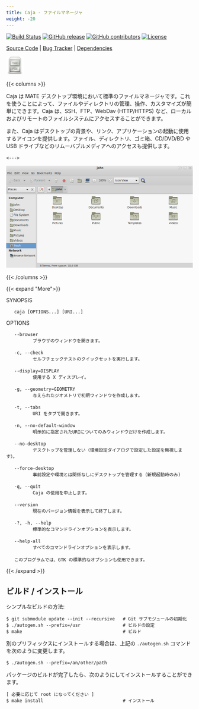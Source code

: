 ```yaml
---
title: Caja - ファイルマネージャ
weight: -20
---
```


<span class="badge-placeholder">[![Build Status](https://travis-ci.org/mate-desktop/caja.svg?branch=master)](https://travis-ci.org/github/mate-desktop/mate-desktop)</span>
<span class="badge-placeholder">[![GitHub release](https://img.shields.io/github/v/release/mate-desktop/caja)](https://github.com/mate-desktop/mate-desktop/releases/latest)</span>
<span class="badge-placeholder">[![GitHub contributors](https://img.shields.io/github/contributors/mate-desktop/caja)](https://github.com/mate-desktop/caja/graphs/contributors)</span>
<span class="badge-placeholder">[![License](https://img.shields.io/github/license/mate-desktop/caja)](https://github.com/mate-desktop/caja/blob/main/LICENSE)</span>

[Source Code](https://github.com/mate-desktop/caja) | [Bug Tracker](https://github.com/mate-desktop/caja/issues) | [Dependencies](https://github.com/mate-desktop/caja/blob/master/.build.yml)

![](https://raw.githubusercontent.com/mate-desktop/mate-icon-theme/master/mate/48x48/apps/system-file-manager.png)

{{< columns >}}

Caja は MATE デスクトップ環境において標準のファイルマネージャです。これを使うことによって、ファイルやディレクトリの管理、操作、カスタマイズが簡単にできます。Caja は、SSH、FTP、WebDav (HTTP/HTTPS) など、ローカルおよびリモートのファイルシステムにアクセスすることができます。

また、Caja はデスクトップの背景や、リンク、アプリケーションの起動に使用するアイコンを提供します。ファイル、ディレクトリ、ゴミ箱、CD/DVD/BD や USB ドライブなどのリムーバブルメディアへのアクセスも提供します。

    <--->

[![](../images/caja-window.png)](../images/caja-window.png)

{{< /columns >}}


{{< expand "More">}}

SYNOPSIS

       caja [OPTIONS...] [URI...]

OPTIONS

       --browser
              ブラウザのウィンドウを開きます。

       -c, --check
              セルフチェックテストのクイックセットを実行します。

       --display=DISPLAY
              使用する X ディスプレイ。

       -g, --geometry=GEOMETRY
              与えられたジオメトリで初期ウィンドウを作成します。

       -t, --tabs
              URI をタブで開きます。

       -n, --no-default-window
              明示的に指定されたURIについてのみウィンドウだけを作成します。

       --no-desktop
              デスクトップを管理しない（環境設定ダイアログで設定した設定を無視します）。

       --force-desktop
              事前設定や環境とは関係なしにデスクトップを管理する（新規起動時のみ)

       -q, --quit
              Caja の使用を中止します。　

       --version
              現在のバージョン情報を表示して終了します。

       -?, -h, --help
              標準的なコマンドラインオプションを表示します。

       --help-all
              すべてのコマンドラインオプションを表示します。

       このプログラムでは、GTK の標準的なオプションも使用できます。

{{< /expand >}}

## ビルド / インストール

シンプルなビルドの方法:

```
$ git submodule update --init --recursive   # Git サブモジュールの初期化
$ ./autogen.sh --prefix=/usr                # ビルドの設定
$ make                                      # ビルド
```
別のプリフィックスにインストールする場合は、上記の `./autogen.sh` コマンドを次のように変更します。

```
$ ./autogen.sh --prefix=/an/other/path
```

パッケージのビルドが完了したら、次のようにしてインストールすることができます。

```
[ 必要に応じて root になってください ]
$ make install                              # インストール
```

